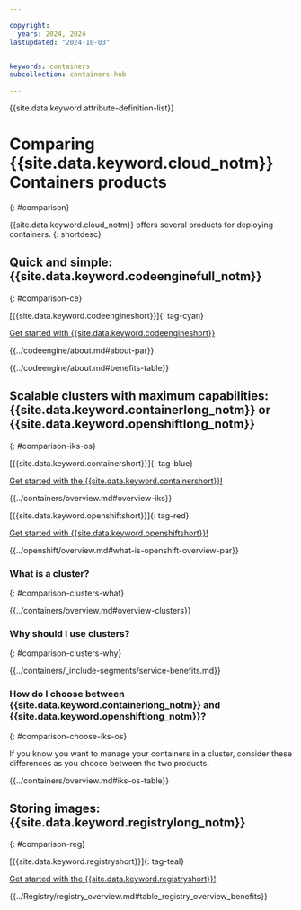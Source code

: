 ```yaml
---

copyright:
  years: 2024, 2024
lastupdated: "2024-10-03"


keywords: containers
subcollection: containers-hub

---
```



{{site.data.keyword.attribute-definition-list}}

# Comparing {{site.data.keyword.cloud_notm}} Containers products
{: #comparison}

{{site.data.keyword.cloud_notm}} offers several products for deploying containers.
{: shortdesc}



## Quick and simple: {{site.data.keyword.codeenginefull_notm}}
{: #comparison-ce}

[{{site.data.keyword.codeengineshort}}]{: tag-cyan} 

[Get started with {{site.data.keyword.codeengineshort}}](/docs/codeengine?topic=codeengine-getting-started)

{{../codeengine/about.md#about-par}}

{{../codeengine/about.md#benefits-table}}




## Scalable clusters with maximum capabilities: {{site.data.keyword.containerlong_notm}} or {{site.data.keyword.openshiftlong_notm}}
{: #comparison-iks-os}


[{{site.data.keyword.containershort}}]{: tag-blue} 

[Get started with the {{site.data.keyword.containershort}}!](/docs/containers?topic=containers-getting-started)

{{../containers/overview.md#overview-iks}}

[{{site.data.keyword.openshiftshort}}]{: tag-red} 

[Get started with {{site.data.keyword.openshiftshort}}!](/docs/openshift?topic=openshift-getting-started)

{{../openshift/overview.md#what-is-openshift-overview-par}}


### What is a cluster?
{: #comparison-clusters-what}

{{../containers/overview.md#overview-clusters}}


### Why should I use clusters?
{: #comparison-clusters-why}

{{../containers/_include-segments/service-benefits.md}}


### How do I choose between {{site.data.keyword.containerlong_notm}} and {{site.data.keyword.openshiftlong_notm}}?
{: #comparison-choose-iks-os}

If you know you want to manage your containers in a cluster, consider these differences as you choose between the two products.

{{../containers/overview.md#iks-os-table}}





## Storing images: {{site.data.keyword.registrylong_notm}}
{: #comparison-reg}

[{{site.data.keyword.registryshort}}]{: tag-teal} 

[Get started with the {{site.data.keyword.registryshort}}!](/docs/Registry?topic=Registry-getting-started)

{{../Registry/registry_overview.md#table_registry_overview_benefits}}
